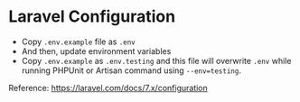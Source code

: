 # Laravel Configuration

- Copy `.env.example` file as `.env`
- And then, update environment variables
- Copy `.env.example` as `.env.testing` and this file will overwrite `.env` while running PHPUnit or Artisan command using `--env=testing`.

Reference: https://laravel.com/docs/7.x/configuration
